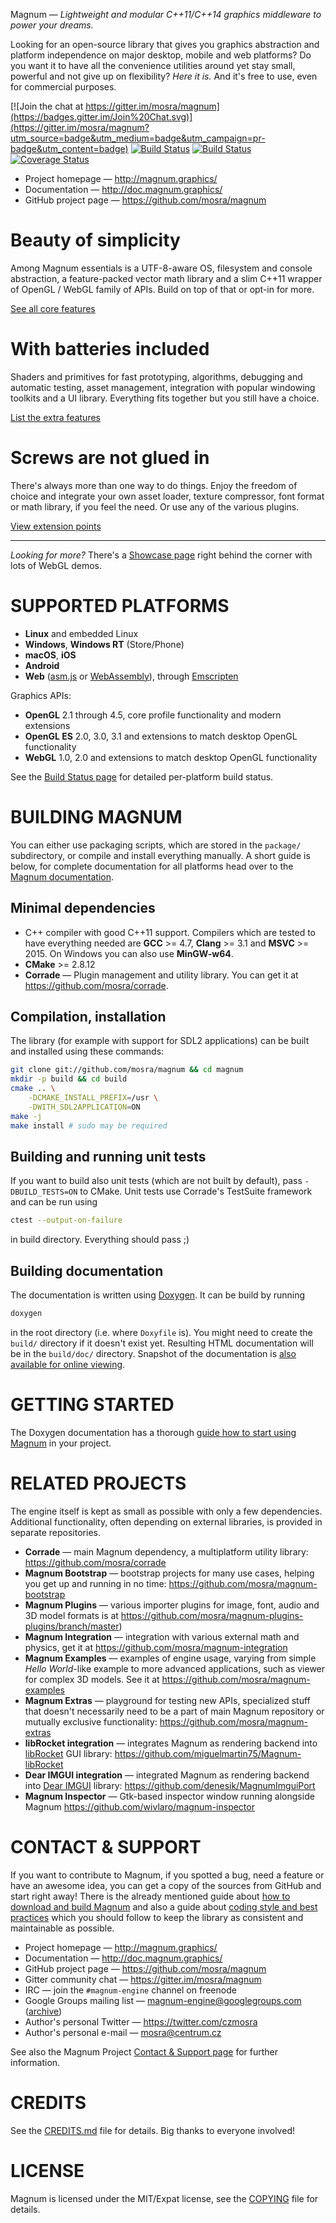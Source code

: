 Magnum — *Lightweight and modular C++11/C++14 graphics middleware to power your dreams.*

Looking for an open-source library that gives you graphics abstraction and
platform independence on major desktop, mobile and web platforms? Do you want
it to have all the convenience utilities around yet stay small, powerful and
not give up on flexibility? *Here it is.* And it's free to use, even for
commercial purposes.

[![Join the chat at https://gitter.im/mosra/magnum](https://badges.gitter.im/Join%20Chat.svg)](https://gitter.im/mosra/magnum?utm_source=badge&utm_medium=badge&utm_campaign=pr-badge&utm_content=badge) [![Build Status](https://travis-ci.org/mosra/magnum.svg?branch=master)](https://travis-ci.org/mosra/magnum) [![Build Status](https://ci.appveyor.com/api/projects/status/5b477m034cfaskse/branch/master?svg=true)](https://ci.appveyor.com/project/mosra/magnum/branch/master) [![Coverage Status](https://coveralls.io/repos/github/mosra/magnum/badge.svg?branch=master)](https://coveralls.io/github/mosra/magnum?branch=master)

-   Project homepage — http://magnum.graphics/
-   Documentation — http://doc.magnum.graphics/
-   GitHub project page — https://github.com/mosra/magnum

Beauty of simplicity
====================

Among Magnum essentials is a UTF-8-aware OS, filesystem and console
abstraction, a feature-packed vector math library and a slim C++11 wrapper of
OpenGL / WebGL family of APIs. Build on top of that or opt-in for more.

[See all core features](http://magnum.graphics/features/)

With batteries included
=======================

Shaders and primitives for fast prototyping, algorithms, debugging and
automatic testing, asset management, integration with popular windowing
toolkits and a UI library. Everything fits together but you still have a
choice.

[List the extra features](http://magnum.graphics/features/extras/)

Screws are not glued in
=======================

There's always more than one way to do things. Enjoy the freedom of choice and
integrate your own asset loader, texture compressor, font format or math
library, if you feel the need. Or use any of the various plugins.

[View extension points](http://magnum.graphics/features/extensions/)

-------

*Looking for more?* There's a [Showcase page](http://magnum.graphics/showcase/)
right behind the corner with lots of WebGL demos.

SUPPORTED PLATFORMS
===================

-   **Linux** and embedded Linux
-   **Windows**, **Windows RT** (Store/Phone)
-   **macOS**, **iOS**
-   **Android**
-   **Web** ([asm.js](http://asmjs.org/) or [WebAssembly](http://webassembly.org/)),
    through [Emscripten](http://kripken.github.io/emscripten-site/)

Graphics APIs:

-   **OpenGL** 2.1 through 4.5, core profile functionality and modern
    extensions
-   **OpenGL ES** 2.0, 3.0, 3.1 and extensions to match desktop OpenGL
    functionality
-   **WebGL** 1.0, 2.0 and extensions to match desktop OpenGL functionality

See the [Build Status page](http://magnum.graphics/build-status/) for detailed
per-platform build status.

BUILDING MAGNUM
===============

You can either use packaging scripts, which are stored in the `package/`
subdirectory, or compile and install everything manually. A short guide is
below, for complete documentation for all platforms head over to the
[Magnum documentation](http://doc.magnum.graphics/magnum/building.html).

Minimal dependencies
--------------------

-   C++ compiler with good C++11 support. Compilers which are tested to have
    everything needed are **GCC** >= 4.7, **Clang** >= 3.1 and **MSVC** >= 2015.
    On Windows you can also use **MinGW-w64**.
-   **CMake** >= 2.8.12
-   **Corrade** — Plugin management and utility library. You can get it at
    https://github.com/mosra/corrade.

Compilation, installation
-------------------------

The library (for example with support for SDL2 applications) can be built and
installed using these commands:

```sh
git clone git://github.com/mosra/magnum && cd magnum
mkdir -p build && cd build
cmake .. \
    -DCMAKE_INSTALL_PREFIX=/usr \
    -DWITH_SDL2APPLICATION=ON
make -j
make install # sudo may be required
```

Building and running unit tests
-------------------------------

If you want to build also unit tests (which are not built by default), pass
`-DBUILD_TESTS=ON` to CMake. Unit tests use Corrade's TestSuite framework and
can be run using

```sh
ctest --output-on-failure
```

in build directory. Everything should pass ;)

Building documentation
----------------------

The documentation is written using [Doxygen](https://doxygen.org). It can be
build by running

```sh
doxygen
```

in the root directory (i.e. where `Doxyfile` is).  You might need to create the
`build/` directory if it doesn't exist yet. Resulting HTML documentation will
be in the `build/doc/` directory. Snapshot of the documentation is
[also available for online viewing](http://doc.magnum.graphics/).

GETTING STARTED
===============

The Doxygen documentation has a thorough [guide how to start using Magnum](http://doc.magnum.graphics/magnum/getting-started.html)
in your project.

RELATED PROJECTS
================

The engine itself is kept as small as possible with only a few dependencies.
Additional functionality, often depending on external libraries, is provided in
separate repositories.

-   **Corrade** — main Magnum dependency, a multiplatform utility library:
    https://github.com/mosra/corrade
-   **Magnum Bootstrap** — bootstrap projects for many use cases, helping you
    get up and running in no time: https://github.com/mosra/magnum-bootstrap
-   **Magnum Plugins** — various importer plugins for image, font, audio and
    3D model formats is at https://github.com/mosra/magnum-plugins-plugins/branch/master)
-   **Magnum Integration** — integration with various external math and
    physics, get it at https://github.com/mosra/magnum-integration
-   **Magnum Examples** — examples of engine usage, varying from simple
    *Hello World*-like example to more advanced applications, such as viewer
    for complex 3D models. See it at https://github.com/mosra/magnum-examples
-   **Magnum Extras** — playground for testing new APIs, specialized stuff
    that doesn't necessarily need to be a part of main Magnum repository or
    mutually exclusive functionality: https://github.com/mosra/magnum-extras
-   **libRocket integration** — integrates Magnum as rendering backend into
    [libRocket](https://github.com/libRocket/libRocket) GUI library:
    https://github.com/miguelmartin75/Magnum-libRocket
-   **Dear IMGUI integration** — integrated Magnum as rendering backend into
    [Dear IMGUI](https://github.com/ocornut/imgui) library:
    https://github.com/denesik/MagnumImguiPort
-   **Magnum Inspector** — Gtk-based inspector window running alongside Magnum
    https://github.com/wivlaro/magnum-inspector

CONTACT & SUPPORT
=================

If you want to contribute to Magnum, if you spotted a bug, need a feature or
have an awesome idea, you can get a copy of the sources from GitHub and start
right away! There is the already mentioned guide about
[how to download and build Magnum](http://doc.magnum.graphics/magnum/building.html)
and also a guide about [coding style and best practices](http://doc.magnum.graphics/magnum/coding-style.html)
which you should follow to keep the library as consistent and maintainable as
possible.

-   Project homepage — http://magnum.graphics/
-   Documentation — http://doc.magnum.graphics/
-   GitHub project page — https://github.com/mosra/magnum
-   Gitter community chat — https://gitter.im/mosra/magnum
-   IRC — join the `#magnum-engine` channel on freenode
-   Google Groups mailing list — magnum-engine@googlegroups.com ([archive](https://groups.google.com/forum/#!forum/magnum-engine))
-   Author's personal Twitter — https://twitter.com/czmosra
-   Author's personal e-mail — mosra@centrum.cz

See also the Magnum Project [Contact & Support page](http://magnum.graphics/contact/)
for further information.

CREDITS
=======

See the [CREDITS.md](CREDITS.md) file for details. Big thanks to everyone
involved!

LICENSE
=======

Magnum is licensed under the MIT/Expat license, see the [COPYING](COPYING) file
for details.
